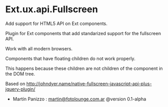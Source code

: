 Ext.ux.api.Fullscreen
=====================

Add support for HTML5 API on Ext components.


Plugin for Ext components that add standarized support for the fullscreen API. 

Work with all modern browsers.

Components that have floating children do not work properly. 

This happens because these children are not children of the component in the DOM tree.

Based on http://johndyer.name/native-fullscreen-javascript-api-plus-jquery-plugin/

* Martín Panizzo :  <martin@fotolounge.com.ar>
  @version 0.1-alpha
 
